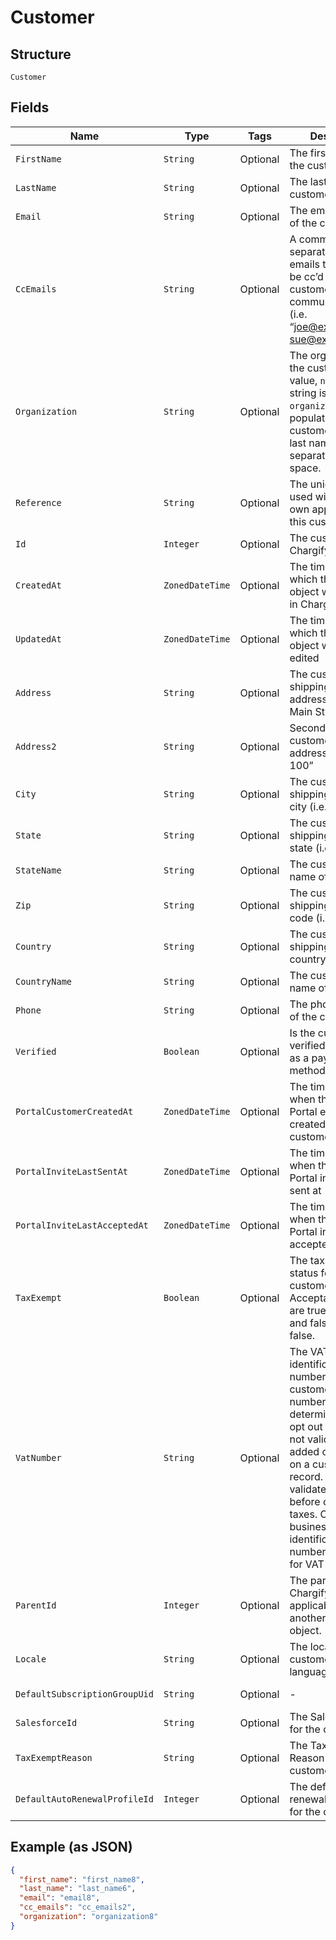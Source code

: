 
# Customer

## Structure

`Customer`

## Fields

| Name | Type | Tags | Description | Getter | Setter |
|  --- | --- | --- | --- | --- | --- |
| `FirstName` | `String` | Optional | The first name of the customer | String getFirstName() | setFirstName(String firstName) |
| `LastName` | `String` | Optional | The last name of the customer | String getLastName() | setLastName(String lastName) |
| `Email` | `String` | Optional | The email address of the customer | String getEmail() | setEmail(String email) |
| `CcEmails` | `String` | Optional | A comma-separated list of emails that should be cc’d on all customer communications (i.e. “joe@example.com, sue@example.com”) | String getCcEmails() | setCcEmails(String ccEmails) |
| `Organization` | `String` | Optional | The organization of the customer. If no value, `null` or empty string is provided, `organization` will be populated with the customer's first and last name, separated with a space. | String getOrganization() | setOrganization(String organization) |
| `Reference` | `String` | Optional | The unique identifier used within your own application for this customer | String getReference() | setReference(String reference) |
| `Id` | `Integer` | Optional | The customer ID in Chargify | Integer getId() | setId(Integer id) |
| `CreatedAt` | `ZonedDateTime` | Optional | The timestamp in which the customer object was created in Chargify | ZonedDateTime getCreatedAt() | setCreatedAt(ZonedDateTime createdAt) |
| `UpdatedAt` | `ZonedDateTime` | Optional | The timestamp in which the customer object was last edited | ZonedDateTime getUpdatedAt() | setUpdatedAt(ZonedDateTime updatedAt) |
| `Address` | `String` | Optional | The customer’s shipping street address (i.e. “123 Main St.”) | String getAddress() | setAddress(String address) |
| `Address2` | `String` | Optional | Second line of the customer’s shipping address i.e. “Apt. 100” | String getAddress2() | setAddress2(String address2) |
| `City` | `String` | Optional | The customer’s shipping address city (i.e. “Boston”) | String getCity() | setCity(String city) |
| `State` | `String` | Optional | The customer’s shipping address state (i.e. “MA”) | String getState() | setState(String state) |
| `StateName` | `String` | Optional | The customer's full name of state | String getStateName() | setStateName(String stateName) |
| `Zip` | `String` | Optional | The customer’s shipping address zip code (i.e. “12345”) | String getZip() | setZip(String zip) |
| `Country` | `String` | Optional | The customer shipping address country | String getCountry() | setCountry(String country) |
| `CountryName` | `String` | Optional | The customer's full name of country | String getCountryName() | setCountryName(String countryName) |
| `Phone` | `String` | Optional | The phone number of the customer | String getPhone() | setPhone(String phone) |
| `Verified` | `Boolean` | Optional | Is the customer verified to use ACH as a payment method. | Boolean getVerified() | setVerified(Boolean verified) |
| `PortalCustomerCreatedAt` | `ZonedDateTime` | Optional | The timestamp of when the Billing Portal entry was created at for the customer | ZonedDateTime getPortalCustomerCreatedAt() | setPortalCustomerCreatedAt(ZonedDateTime portalCustomerCreatedAt) |
| `PortalInviteLastSentAt` | `ZonedDateTime` | Optional | The timestamp of when the Billing Portal invite was last sent at | ZonedDateTime getPortalInviteLastSentAt() | setPortalInviteLastSentAt(ZonedDateTime portalInviteLastSentAt) |
| `PortalInviteLastAcceptedAt` | `ZonedDateTime` | Optional | The timestamp of when the Billing Portal invite was last accepted | ZonedDateTime getPortalInviteLastAcceptedAt() | setPortalInviteLastAcceptedAt(ZonedDateTime portalInviteLastAcceptedAt) |
| `TaxExempt` | `Boolean` | Optional | The tax exempt status for the customer. Acceptable values are true or 1 for true and false or 0 for false. | Boolean getTaxExempt() | setTaxExempt(Boolean taxExempt) |
| `VatNumber` | `String` | Optional | The VAT business identification number for the customer. This number is used to determine VAT tax opt out rules. It is not validated when added or updated on a customer record. Instead, it is validated via VIES before calculating taxes. Only valid business identification numbers will allow for VAT opt out. | String getVatNumber() | setVatNumber(String vatNumber) |
| `ParentId` | `Integer` | Optional | The parent ID in Chargify if applicable. Parent is another Customer object. | Integer getParentId() | setParentId(Integer parentId) |
| `Locale` | `String` | Optional | The locale for the customer to identify language-region | String getLocale() | setLocale(String locale) |
| `DefaultSubscriptionGroupUid` | `String` | Optional | - | String getDefaultSubscriptionGroupUid() | setDefaultSubscriptionGroupUid(String defaultSubscriptionGroupUid) |
| `SalesforceId` | `String` | Optional | The Salesforce ID for the customer | String getSalesforceId() | setSalesforceId(String salesforceId) |
| `TaxExemptReason` | `String` | Optional | The Tax Exemption Reason Code for the customer | String getTaxExemptReason() | setTaxExemptReason(String taxExemptReason) |
| `DefaultAutoRenewalProfileId` | `Integer` | Optional | The default auto-renewal profile ID for the customer | Integer getDefaultAutoRenewalProfileId() | setDefaultAutoRenewalProfileId(Integer defaultAutoRenewalProfileId) |

## Example (as JSON)

```json
{
  "first_name": "first_name8",
  "last_name": "last_name6",
  "email": "email8",
  "cc_emails": "cc_emails2",
  "organization": "organization8"
}
```


